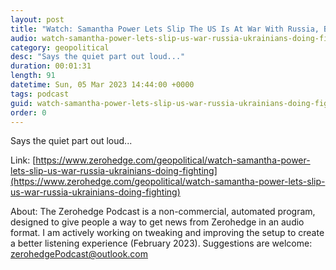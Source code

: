 ```yaml
---
layout: post
title: "Watch: Samantha Power Lets Slip The US Is At War With Russia, But &quot;Ukrainians Doing The Fighting&quot;"
audio: watch-samantha-power-lets-slip-us-war-russia-ukrainians-doing-fighting-1
category: geopolitical
desc: "Says the quiet part out loud..."
duration: 00:01:31
length: 91
datetime: Sun, 05 Mar 2023 14:44:00 +0000
tags: podcast
guid: watch-samantha-power-lets-slip-us-war-russia-ukrainians-doing-fighting-0
order: 0
---
```

Says the quiet part out loud...

Link: [https://www.zerohedge.com/geopolitical/watch-samantha-power-lets-slip-us-war-russia-ukrainians-doing-fighting](https://www.zerohedge.com/geopolitical/watch-samantha-power-lets-slip-us-war-russia-ukrainians-doing-fighting)

About: The Zerohedge Podcast is a non-commercial, automated program, designed to give people a way to get news from Zerohedge in an audio format.  I am actively working on tweaking and improving the setup to create a better listening experience (February 2023).  Suggestions are welcome: [zerohedgePodcast@outlook.com](mailto:zerohedgePodcast@outlook.com)